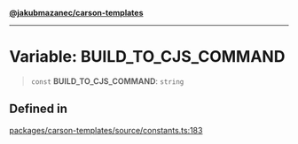 [**@jakubmazanec/carson-templates**](../README.md)

---

# Variable: BUILD_TO_CJS_COMMAND

> `const` **BUILD_TO_CJS_COMMAND**: `string`

## Defined in

[packages/carson-templates/source/constants.ts:183](https://github.com/jakubmazanec/tools/blob/92d3fc1374d1ad6d45198d05d061e0f856a89434/packages/carson-templates/source/constants.ts#L183)

